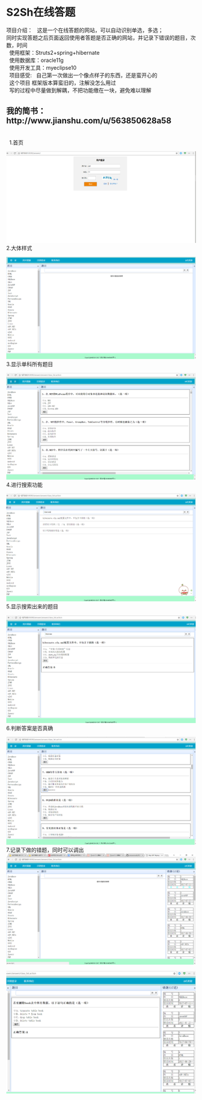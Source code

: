 <h1>S2Sh在线答题</h1>
项目介绍：
   这是一个在线答题的网站，可以自动识别单选，多选；<br> 
   同时实现答题之后页面返回使用者答题是否正确的网站，并记录下错误的题目，次数，时间 <br>
   使用框架：Struts2+spring+hibernate<br> 
   使用数据库：oracle11g<br>  
   使用开发工具：myeclipse10<br>  
项目感受:
   自己第一次做出一个像点样子的东西，还是蛮开心的<br>
   这个项目 框架版本算蛮旧的，注解没怎么用过<br>
   写的过程中尽量做到解耦，不把功能缴在一块，避免难以理解
<h2>我的简书：http://www.jianshu.com/u/563850628a58</h2> <br>  
1.首页   

![image](https://github.com/shangtianfei/answerweb/blob/master/jpg/20170727201722.png)
2.大体样式

![image](https://github.com/shangtianfei/answerweb/blob/master/jpg/20170727201751.png)
3.显示单科所有题目

![image](https://github.com/shangtianfei/answerweb/blob/master/jpg/20170727201811.png)
4.进行搜索功能

![image](https://github.com/shangtianfei/answerweb/blob/master/jpg/20170727201835.png)
5.显示搜索出来的题目

![image](https://github.com/shangtianfei/answerweb/blob/master/jpg/20170727201920.png)
6.判断答案是否真确

![image](https://github.com/shangtianfei/answerweb/blob/master/jpg/20170727202040.png)
7.记录下做的错题，同时可以调出
![image](https://github.com/shangtianfei/answerweb/blob/master/jpg/20170727202126.png)

![image](https://github.com/shangtianfei/answerweb/blob/master/jpg/20170727202204.png)
